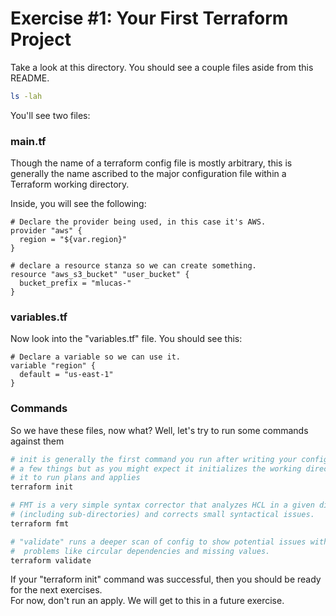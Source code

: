 # Exercise #1: Your First Terraform Project

Take a look at this directory.  You should see a couple files aside from this README.

```bash
ls -lah
```

You'll see two files:

### main.tf

Though the name of a terraform config file is mostly arbitrary, 
this is generally the name ascribed to the major configuration 
file within a Terraform working directory.

Inside, you will see the following:

```HCL
# Declare the provider being used, in this case it's AWS.
provider "aws" {
  region = "${var.region}"
}

# declare a resource stanza so we can create something.
resource "aws_s3_bucket" "user_bucket" {
  bucket_prefix = "mlucas-"
}
```

### variables.tf

Now look into the "variables.tf" file.  You should see this:

```hcl
# Declare a variable so we can use it.
variable "region" {
  default = "us-east-1"
}
```

### Commands

So we have these files, now what?  Well, let's try to run some commands against them

```bash
# init is generally the first command you run after writing your config files.  It does 
# a few things but as you might expect it initializes the working directory to prepare 
# it to run plans and applies
terraform init

# FMT is a very simple syntax corrector that analyzes HCL in a given directory 
# (including sub-directories) and corrects small syntactical issues.
terraform fmt

# "validate" runs a deeper scan of config to show potential issues with more complex 
#  problems like circular dependencies and missing values.
terraform validate
```

If your "terraform init" command was successful, then you should be ready for the next exercises.  
For now, don't run an apply.  We will get to this in a future exercise.